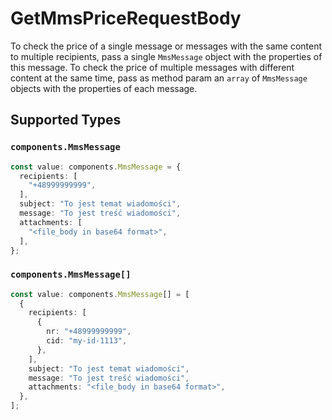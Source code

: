 # GetMmsPriceRequestBody

To check the price of a single message or messages with the same content to multiple recipients, pass a single `MmsMessage` object with the properties of this message. To check the price of multiple messages with different content at the same time, pass as method param an `array` of `MmsMessage` objects with the properties of each message.


## Supported Types

### `components.MmsMessage`

```typescript
const value: components.MmsMessage = {
  recipients: [
    "+48999999999",
  ],
  subject: "To jest temat wiadomości",
  message: "To jest treść wiadomości",
  attachments: [
    "<file_body in base64 format>",
  ],
};
```

### `components.MmsMessage[]`

```typescript
const value: components.MmsMessage[] = [
  {
    recipients: [
      {
        nr: "+48999999999",
        cid: "my-id-1113",
      },
    ],
    subject: "To jest temat wiadomości",
    message: "To jest treść wiadomości",
    attachments: "<file_body in base64 format>",
  },
];
```

